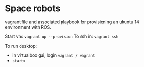# Space robots

vagrant file and associated playbook for provisioning an ubuntu 14 environment with ROS.

Start vm: `vagrant up --provision`
To ssh in: `vagrant ssh`

To run desktop:

- in virtualbox gui, login `vagrant / vagrant`
- `startx`

